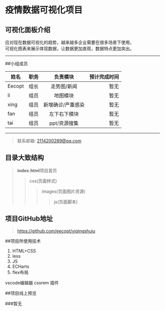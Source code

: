 # **疫情数据可视化项目**

## 可视化面板介绍

应对现在数据可视化的趋势，越来越多企业需要在很多场景下使用，</br>
可视化图表来展示体现数据，让数据更加直观，数据特点更加突出。

----
##小组成员

| 姓名| 职务 | 负责模块 | 预计完成时间 |
| --- | :--- | :---: | ---: |
| Eecopt | 组长 | 走势图/新闻 | 暂无 |
| li  | 组员 | 地图模块 | 暂无 |
| xing  | 组员 | 新增确诊/严重感染 | 暂无 |
| fan  | 组员 | 左下右下模块 | 暂无 |
| tai  | 组员 | ppt/资源搜集 | 暂无 |

----

>联系邮箱: 2114200289@qq.com

## 目录大致结构
> **index.html**项目首页
>> css(页面样式)  
>>> images(页面图片资源)
>>>> js(页面脚本) 

## 项目GitHub地址

>https://github.com/eecopt/yiqingshuju

##项目所使用技术
1. HTML+CSS
2. less
3. JS
4. ECHarts
5. flex布局

vscode编辑器  cssrem 插件

##项目线上预览

###暂无
